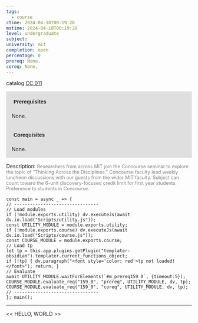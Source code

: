 ```yaml
---
tags:
  - course
ctime: 2024-04-18T00:19:28
mstime: 2024-04-18T00:19:28
level: undergraduate
subject: 
university: mit
completion: open
percentage: 0
prereq: None.
coreq: None.
---
```


catalog [CC.011](http://student.mit.edu/catalog/mCCa.html#CC.011)

<span style="display: block; padding: 15px; background-color: rgb(100, 100, 100, 0.2);"><font id="m_prereq159_0" style="display: block; font-family: Arial, sans-serif; font-weight: bold; padding: 5px">Prerequisites</font><br><span id="prereq159_0">None.</span></span>
<span style="display: block; padding: 15px; background-color: rgb(100, 100, 100, 0.2);"><font id="m_coreq159_0" style="display: block; font-family: Arial, sans-serif; font-weight: bold; padding: 5px">Corequisites</font><br><span id="coreq159_0">None.</span></span>

<font style="">Description:</font>
<font style="color: grey; font-size: 0.8rem;">Researchers from across MIT join the Concourse seminar to explore the topic of "Thinking Across the Disciplines." Concourse faculty lead weekly luncheon discussions with our guests from the wider MIT faculty. Subject can count toward the 6-unit discovery-focused credit limit for first year students. Preference to students in Concourse.</font>

```dataviewjs
const main = async _ => {
// --------------------------------
// Load modules
if (!module.exports.utility) dv.executeJs(await dv.io.load("Scripts/utility.js"));
const UTILITY_MODULE = module.exports.utility;
if (!module.exports.course) dv.executeJs(await dv.io.load("Scripts/course.js"));
const COURSE_MODULE = module.exports.course;
// Load tp
let tp = this.app.plugins.getPlugin("templater-obsidian").templater.current_functions_object;
if (!tp) { dv.paragraph("<font style='color: red'>tp not loaded!</font>"); return; }
// Evaluate
await UTILITY_MODULE.waitForElements(`#m_prereq159_0`, {timeout:5});
COURSE_MODULE.evaluate_req("159_0", "prereq", UTILITY_MODULE, dv, tp);
COURSE_MODULE.evaluate_req("159_0", "coreq", UTILITY_MODULE, dv, tp);
// --------------------------------
}; main();
```

---

<< HELLO, WORLD >>
